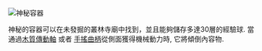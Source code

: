 ![神秘容器](block:betterwithmods:cooking_pot@2)

神秘的容器可以在未發掘的叢林寺廟中找到，並且能夠儲存多達30層的經驗球. 當通過[木質傳動軸](wooden_axle.md) 或者 [手搖曲柄](hand_crank.md)從側面獲得機械動力時, 它將傾倒內容物.